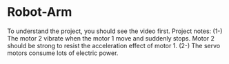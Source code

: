 # Robot-Arm
To understand the project, you should see the video first.
Project notes: 
(1-) The motor 2 vibrate when the motor 1 move and suddenly stops. Motor 2 should be strong to resist the acceleration effect of motor 1.
(2-) The servo motors consume lots of electric power.
